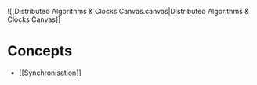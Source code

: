 ![[Distributed Algorithms & Clocks Canvas.canvas|Distributed Algorithms & Clocks Canvas]]

# Concepts

- [[Synchronisation]]
